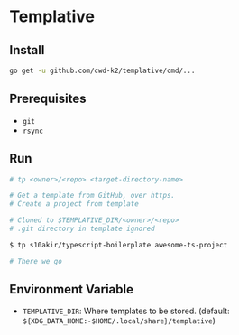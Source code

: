 # Templative

## Install

```sh
go get -u github.com/cwd-k2/templative/cmd/...
```

## Prerequisites

- `git`
- `rsync`

## Run

```sh
# tp <owner>/<repo> <target-directory-name>

# Get a template from GitHub, over https.
# Create a project from template

# Cloned to $TEMPLATIVE_DIR/<owner>/<repo>
# .git directory in template ignored

$ tp s10akir/typescript-boilerplate awesome-ts-project

# There we go
```

## Environment Variable

- `TEMPLATIVE_DIR`: Where templates to be stored. (default: `${XDG_DATA_HOME:-$HOME/.local/share}/templative`)
